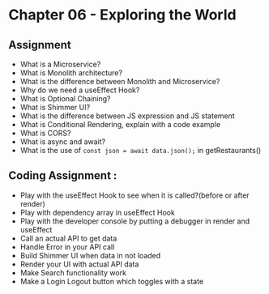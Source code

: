 # Chapter 06 - Exploring the World
## Assignment
- What is a Microservice?
- What is Monolith architecture?
- What is the difference between Monolith and Microservice?
- Why do we need a useEffect Hook?
- What is Optional Chaining?
- What is Shimmer UI?
- What is the difference between JS expression and JS statement
- What is Conditional Rendering, explain with a code example
- What is CORS?
- What is async and await?
- What is the use of `const json = await data.json();` in getRestaurants()

## Coding Assignment :
- Play with the useEffect Hook to see when it is called?(before or after render)
- Play with dependency array in useEffect Hook
- Play with the developer console by putting a debugger in render and useEffect
- Call an actual API to get data
- Handle Error in your API call
- Build Shimmer UI when data in not loaded
- Render your UI with actual API data
- Make Search functionality work
- Make a Login Logout button which toggles with a state
